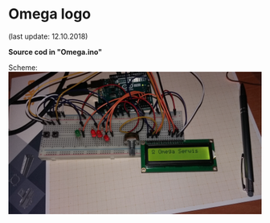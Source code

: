 # Omega logo

(last update: 12.10.2018)

<b>Source cod in "Omega.ino"</b>

Scheme:
![Scheme error](https://github.com/Kacper1263/arduino/blob/master/omega/photo.jpg)



